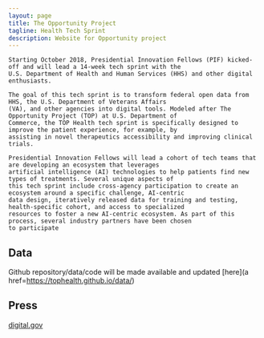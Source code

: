```yaml
---
layout: page
title: The Opportunity Project
tagline: Health Tech Sprint
description: Website for Opportunity project
---
```



    Starting October 2018, Presidential Innovation Fellows (PIF) kicked-off and will lead a 14-week tech sprint with the
    U.S. Department of Health and Human Services (HHS) and other digital enthusiasts.

    The goal of this tech sprint is to transform federal open data from HHS, the U.S. Department of Veterans Affairs
    (VA), and other agencies into digital tools. Modeled after The Opportunity Project (TOP) at U.S. Department of
    Commerce, the TOP Health tech sprint is specifically designed to improve the patient experience, for example, by
    assisting in novel therapeutics accessibility and improving clinical trials.

    Presidential Innovation Fellows will lead a cohort of tech teams that are developing an ecosystem that leverages
    artificial intelligence (AI) technologies to help patients find new types of treatments. Several unique aspects of
    this tech sprint include cross-agency participation to create an ecosystem around a specific challenge, AI-centric
    data design, iteratively released data for training and testing, health-specific cohort, and access to specialized
    resources to foster a new AI-centric ecosystem. As part of this process, several industry partners have been chosen
    to participate

## Data

Github repository/data/code will be made available and updated [here](a href=https://tophealth.github.io/data/)

## Press

[digital.gov]("https://digital.gov/2018/11/02/health-tech-sprint-aims-at-improving-care-access-experience/)